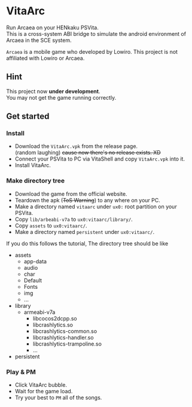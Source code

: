 # VitaArc

Run Arcaea on your HENkaku PSVita.  
This is a cross-system ABI bridge to simulate the android environment of Arcaea in the SCE system.

`Arcaea` is a mobile game who developed by Lowiro.
This project is not affiliated with Lowiro or Arcaea.

## Hint
This project now **under development**.  
You may not get the game running correctly.

## Get started
### Install
 - Download the `VitaArc.vpk` from the release page.  
 (random laughing) ~~cause now there's no release exists. XD~~
 - Connect your PSVita to PC via VitaShell and copy `VitaArc.vpk` into it.
 - Install VitaArc.

### Make directory tree
 - Download the game from the official website.
 - Teardown the apk (~~ToS Warning~~) to any where on your PC.
 - Make a directory named `vitaarc` under `ux0:` root partition on your PSVita.
 - Copy `lib/arbeabi-v7a` to `ux0:vitaarc/library/`.
 - Copy `assets` to `ux0:vitaarc/`.
 - Make a directory named `persistent` under `ux0:vitaarc/`.
 
If you do this follows the tutorial, The directory tree should be like
 - assets
   + app-data
   + audio
   + char
   + Default
   + Fonts
   + img
   + ...
 - library
   + armeabi-v7a
     - libcocos2dcpp.so
     - libcrashlytics.so
     - libcrashlytics-common.so
     - libcrashlytics-handler.so
     - libcrashlytics-trampoline.so
     - ...
 - persistent
### Play & PM
 - Click VitaArc bubble.
 - Wait for the game load.
 - Try your best to `PM` all of the songs.
